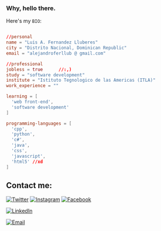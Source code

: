 
<h3>Why, hello there.</h3>

Here's my `BIO`:

```toml

//personal
name = "Luis A. Fernandez Lluberes"
city = "Distrito Nacional, Dominican Republic"
email = "alejandroferllub @ gmail.com"

//professional
jobless = true      //:,)
study = "software development"
institute = "Istituto Tegnologico de las Americas (ITLA)"
work_experience = ""

learning = [
  'web front-end',
  'software development'
]

programming-languages = [
  'cpp',
  'python',
  'c#',
  'java',
  'css',
  'javascript',
  'html5' //xd
]

```
## Contact me:


[![Twitter](https://img.shields.io/badge/Twitter-luisale67742992-1DA1F2?style=for-the-badge&logo=twitter&logoColor=white&labelColor=101010)](https://twitter.com/luisale67742992)
[![Instagram](https://img.shields.io/badge/Instagram-@alejandro_ferllub-E4405F?style=for-the-badge&logo=instagram&logoColor=white&labelColor=101010)](https://www.instagram.com/alejandro_ferllub)
[![Facebook](https://img.shields.io/badge/Facebook-@AlejandroFernandez-1877F2?style=for-the-badge&logo=facebook&logoColor=white&labelColor=101010)](https://www.facebook.com/profile.php?id=100009171501789)

[![LinkedIn](https://img.shields.io/badge/LinkedIn-Luis_Fernandez-0077B5?style=for-the-badge&logo=linkedin&logoColor=white&labelColor=101010)](https://www.linkedin.com/in/luis-fernandez-a01289212/)

[![Email](https://img.shields.io/badge/alejandroferllub@gmail.com-my_personal_email_-D14836?style=for-the-badge&logo=gmail&logoColor=white&labelColor=101010)](mailto:alejandroferllub@gmail.com)



